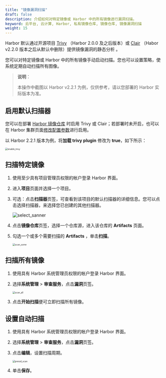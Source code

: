 ```yaml
---
title: "镜像漏洞扫描"
draft: false
description: 介绍如何对特定镜像或 Harbor 中的所有镜像进行漏洞扫描。
keyword: 云平台, 云计算, Harbor, 私有镜像仓库, 镜像仓库, 镜像漏洞扫描
weight: 15
---
```


Harbor 默认通过开源项目 [Trivy](https://github.com/aquasecurity/trivy) （Harbor 2.0.0 及之后版本）或  [Clair](https://github.com/coreos/clair) （Habor v2.2.0 版本之后从默认中删除）提供镜像漏洞的静态分析 。

您可以对特定镜像或 Harbor 中的所有镜像手动启动扫描。您也可以设置策略，使系统定期自动扫描所有图像。

> **说明**：
>
> 本操作中截图以 Harbor v2.2.1 为例，仅供参考，请以您部署的 Harbor 实际版本为准。

## 启用默认扫描器

您可以在部署 [Harbor 镜像仓库](/container/harbor/quickstart/qs10_deploy_harbor/) 时启用 Trivy 或 Clair；若部署时未开启，也可以在 Harbor 集群页面[修改配置参数](/container/harbor/manual/man08_mdy_para/)进行启用。

以 Harbor 2.2.1 版本为例，将**加载 trivy plugin** 修改为 **true**，如下所示：

<img src="/container/harbor/_images/man3015_enable_trivy.png" alt="enable_trivy" style="zoom:50%;" />

## 扫描特定镜像

1. 使用至少具有项目管理员权限的帐户登录 Harbor 界面。

2. 进入**项目**页面并选择一个项目。

3. 可选：点击**扫描器**页签，可查看到该项目的默认扫描器的详细信息。您可以点击选择扫描器，来选择您已创建的其他扫描器。

   ![select_sanner](/container/harbor/_images/man3015_select_sanner.png)

4. 点击**镜像仓库**页签，选择一个仓库源，进入该仓库的 **Artifacts** 页面。

5. 勾选一个或多个需要扫描的 **Artifacts** ，单击**扫描**。

   <img src="/container/harbor/_images/man3015_scan_some.png" alt="scan_some" style="zoom:50%;" />

## 扫描所有镜像

1. 使用具有 Harbor 系统管理员权限的帐户登录 Harbor 界面。

2. 选择**系统管理** > **审查服务**，点击**漏洞**页签。

   <img src="/container/harbor/_images/man3015_scan_all.png" alt="scan_all" style="zoom:50%;" />

3. 点击**开始扫描**便可立即扫描所有镜像。

## 设置自动扫描

1. 使用具有 Harbor 系统管理员权限的帐户登录 Harbor 界面。

2. 选择**系统管理** > **审查服务**，点击**漏洞**页签。

3. 点击**编辑**，设置扫描周期。

   <img src="/container/harbor/_images/man3015_preiod_scan.png" alt="preiod_scan" style="zoom:50%;" />

4. 单击**保存**。

